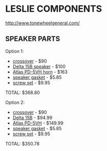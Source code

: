 # LESLIE COMPONENTS

http://www.tonewheelgeneral.com/

## SPEAKER PARTS

Option 1:
- [crossover](https://ssl.tonewheelgeneral.com/build_page.php?item_no=HS-XOVR) - $90
- [Delta 15B speaker](https://ssl.tonewheelgeneral.com/build_page.php?item_no=DELTA-15B) - $100
- [Atlas PD-5VH horn](https://ssl.tonewheelgeneral.com/build_page.php?item_no=PD-5VH) - $163
- [speaker gasket](https://www.tubesandmore.com/products/gaskets-jensen-speaker-cabinets-package-4) - $5.85
- [screw set](https://www.tubesandmore.com/products/hardware?filters=Brand%3DLeslie) - $9.95

TOTAL: $368.80

Option 2:
- [crossover](https://ssl.tonewheelgeneral.com/build_page.php?item_no=HS-XOVR) - $90
- [Delta 15B](https://www.parts-express.com/eminence-delta-15b-15-driver-16-ohm--290-419) - $94.99
- [Atlas PD-5VH](https://www.parts-express.com/atlas-sound-pd-5vh-40w-compression-driver--242-858) - $149.99
- [speaker gasket](https://www.tubesandmore.com/products/gaskets-jensen-speaker-cabinets-package-4) - $5.85
- [screw set](https://www.tubesandmore.com/products/hardware?filters=Brand%3DLeslie) - $9.95

TOTAL: $350.78
